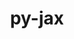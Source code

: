 ---
title: "py-jax"
layout: cache
categories: [package, v2025.07.0]
meta: {"compilers": ["none"], "num_specs": 10, "num_specs_by_stack": {"e4s": 1, "ml-linux-aarch64-cpu": 2, "ml-linux-aarch64-cuda": 2, "ml-linux-x86_64-cpu": 2, "ml-linux-x86_64-cuda": 2, "ml-linux-x86_64-rocm": 1, "root": 10}, "oss": ["ubuntu22.04", "ubuntu24.04"], "platforms": ["linux"], "stacks": ["e4s", "ml-linux-aarch64-cpu", "ml-linux-aarch64-cuda", "ml-linux-x86_64-cpu", "ml-linux-x86_64-cuda", "ml-linux-x86_64-rocm", "root"], "targets": ["aarch64", "x86_64_v3"], "versions": ["0.4.38", "0.5.3", "0.6.0", "0.6.2"]}
spec_details: [{"compiler": "none", "hash": "64dv5shv4u3bg7ki3la3befpvupigqxk", "os": "ubuntu24.04", "platform": "linux", "size": "-", "stacks": ["ml-linux-x86_64-rocm", "root"], "target": "x86_64_v3", "variants": ["build_system=python_pip"], "versions": ["0.5.3"]}, {"compiler": "none", "hash": "d7yprskxqucjrkl76neqhphrekqa35zv", "os": "ubuntu24.04", "platform": "linux", "size": "-", "stacks": ["ml-linux-aarch64-cuda", "root"], "target": "aarch64", "variants": ["build_system=python_pip"], "versions": ["0.6.2"]}, {"compiler": "none", "hash": "fh64l623dxsyrrcjqpcqv4vvd22hrqvg", "os": "ubuntu22.04", "platform": "linux", "size": "-", "stacks": ["e4s", "root"], "target": "x86_64_v3", "variants": ["build_system=python_pip"], "versions": ["0.4.38"]}, {"compiler": "none", "hash": "i5ssvaackyw2ktsh3kcbntwtf4uslolj", "os": "ubuntu24.04", "platform": "linux", "size": "-", "stacks": ["ml-linux-x86_64-cuda", "root"], "target": "x86_64_v3", "variants": ["build_system=python_pip"], "versions": ["0.6.2"]}, {"compiler": "none", "hash": "ind7axorxaj2dil2je23zwmsshwmh24z", "os": "ubuntu24.04", "platform": "linux", "size": "-", "stacks": ["ml-linux-x86_64-cpu", "root"], "target": "x86_64_v3", "variants": ["build_system=python_pip"], "versions": ["0.6.2"]}, {"compiler": "none", "hash": "k454rv7o3r2rh5klmlccdaa6s7atd64p", "os": "ubuntu24.04", "platform": "linux", "size": "-", "stacks": ["ml-linux-x86_64-cuda", "root"], "target": "x86_64_v3", "variants": ["build_system=python_pip"], "versions": ["0.6.0"]}, {"compiler": "none", "hash": "k4qwcujbdqtsbhezm2frity3us65wo2t", "os": "ubuntu24.04", "platform": "linux", "size": "-", "stacks": ["ml-linux-aarch64-cpu", "root"], "target": "aarch64", "variants": ["build_system=python_pip"], "versions": ["0.6.2"]}, {"compiler": "none", "hash": "n5jn2y34p2l7l775ngrcxdppaf26mind", "os": "ubuntu24.04", "platform": "linux", "size": "-", "stacks": ["ml-linux-x86_64-cpu", "root"], "target": "x86_64_v3", "variants": ["build_system=python_pip"], "versions": ["0.6.0"]}, {"compiler": "none", "hash": "soxozmqdosnt36d2qwx4ugawcmnyheu3", "os": "ubuntu24.04", "platform": "linux", "size": "-", "stacks": ["ml-linux-aarch64-cuda", "root"], "target": "aarch64", "variants": ["build_system=python_pip"], "versions": ["0.6.0"]}, {"compiler": "none", "hash": "yhyjjo7axtq5mv6opu52stwtvrojq7nn", "os": "ubuntu24.04", "platform": "linux", "size": "-", "stacks": ["ml-linux-aarch64-cpu", "root"], "target": "aarch64", "variants": ["build_system=python_pip"], "versions": ["0.6.0"]}]
---